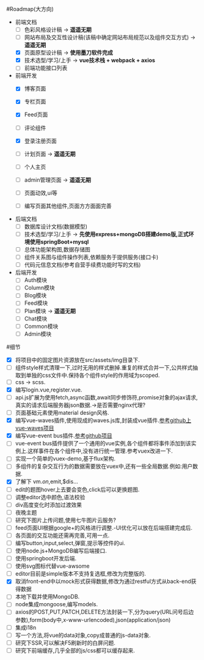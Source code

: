 #Roadmap(大方向)

- 前端文档
    + [ ] 色彩风格设计稿 -> **遥遥无期**
    + [ ] 网站布局及交互性设计稿(该稿中确定网站布局规范以及组件交互方式) -> **遥遥无期**
    + [x] 页面原型设计稿 -> **使用墨刀软件完成**
    + [x] 技术选型/学习/上手 -> **vue技术栈 + webpack + axios**
    + [ ] 前端功能接口列表

- 前端开发
    + [x] 博客页面
    + [x] 专栏页面
    + [x] Feed页面
    + [ ] 评论组件
    + [x] 登录注册页面
    + [ ] 计划页面 -> **遥遥无期**
    + [ ] 个人主页
    + [ ] admin管理页面 -> **遥遥无期**
    + [ ] 页面动效,ui等
    + [ ] 编写页面其他组件,页面方方面面完善


- 后端文档
    + [ ] 数据库设计文档(数据模型)
    + [ ] 技术选型/学习/上手 -> **先使用express+mongoDB搭建demo版,正式环境使用springBoot+mysql**
    + [ ] 总体功能架构图,数据存储图
    + [ ] 组件关系图与组件操作列表,依赖服务于提供服务(接口卡)
    + [ ] 代码元信息文档(参考自营手续费功能时写的文档)

- 后端开发
    + [ ] Auth模块
    + [ ] Column模块
    + [ ] Blog模块
    + [ ] Feed模块
    + [ ] Plan模块 -> **遥遥无期**
    + [ ] Chat模块
    + [ ] Common模块
    + [ ] Admin模块

#细节
- [x] 将项目中的固定图片资源放在src/assets/img目录下.
- [ ] 组件style样式清理一下,过时无用的样式删掉.重复的样式合并一下,公共样式抽取到单独的css文件中.保持各个组件style的作用域为scoped.
- [ ] css -> scss.
- [x] 编写login.vue,register.vue.
- [ ] api.js扩展为使用fetch,async函数,await同步修饰符,promise对象的ajax请求,真实的请求后端服务器json数据.->是否需要nginx代理?
- [ ] 页面基础元素使用material design风格.
- [x] 编写vue-waves插件,使用现成的waves.js库,封装成vue插件.[参考github上vue-waves项目](https://github.com/Teddy-Zhu/vue-waves)
- [x] 编写vue-event bus插件.[参考github项目](https://github.com/yangmingshan/vue-bus)
- [ ] vue-event bus插件提供了一个通用的vue实例,各个组件都将事件添加到该实例上.这样事件在各个组件中,没有进行统一管理.参考vuex改进一下.
- [ ] 实现一个简单的vuex-demo,基于flux架构.
- [ ] 多组件的复杂交互行为的数据需要放在vuex中,还有一些全局数据.例如:用户数据.
- [x] 了解下 vm.$on,$emit,$dis...
- [ ] edit的题图hover上去要会变色,click后可以更换题图.
- [ ] 调整editor选中颜色,语法校验
- [ ] div高度变化时添加过渡效果
- [ ] 夜晚主题
- [ ] 研究下图片上传问题,使用七牛图片云服务?
- [ ] feed页面UI根据google+的风格进行调整.-UI优化可以放在后端搭建完成后.
- [ ] 各页面的交互功能还需再完善,可用一点.
- [ ] 编写button,input,select,弹窗,提示等控件的ui.
- [ ] 使用node.js+MongoDB编写后端接口.
- [ ] 使用springboot开发后端.
- [ ] 使用svg图标代替vue-awsome
- [ ] editor目前是simple版本不支持复选框,修改为完整版的.
- [x] 取消front-end中以mock形式获得数据,修改为通过restful方式从back-end获得数据
- [ ] 本地下载并使用MongoDB.
- [ ] node集成mongoose,编写models.
- [ ] axios的POST,PUT,PATCH,DELETE方法封装一下,分为query(URL问号后边参数),form(body中,x-www-urlencoded),json(application/json)
- [ ] 集成i18n
- [ ] 写一个方法,将vue的data对象,copy成普通的js-data对象.
- [ ] 研究下SSR,可以解决F5刷新时的白屏问题.
- [ ] 研究下前端缓存,几乎全部的js/css都可以缓存起来.
